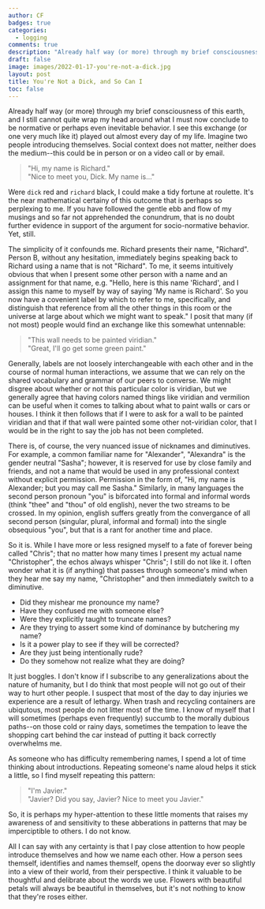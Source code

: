 ```yaml
---
author: CF
badges: true
categories:
  - logging
comments: true
description: "Already half way (or more) through my brief consciousness of this earth, and I still cannot quite wrap my head around what I must now conclude to be normative or perhaps even inevitable behavior..."
draft: false
image: images/2022-01-17-you're-not-a-dick.jpg
layout: post
title: You're Not a Dick, and So Can I
toc: false
---
```


Already half way (or more) through my brief consciousness of this earth, and I still cannot quite wrap my head around what I must now conclude to be normative or perhaps even inevitable behavior. I see this exchange (or one very much like it) played out almost every day of my life. Imagine two people introducing themselves. Social context does not matter, neither does the medium--this could be in person or on a video call or by email.

> "Hi, my name is Richard."  
> "Nice to meet you, Dick. My name is..."  

Were `dick` red and `richard` black, I could make a tidy fortune at roulette. It's the near mathematical certainy of this outcome that is perhaps so perplexing to me. If you have followed the gentle ebb and flow of my musings and so far not apprehended the conundrum, that is no doubt further evidence in support of the argument for socio-normative behavior. Yet, still. 

The simplicity of it confounds me. Richard presents their name, "Richard". Person B, without any hesitation, immediately begins speaking back to Richard using a name that is not "Richard". To me, it seems intuitively obvious that when I present some other person with a name and an assignment for that name, e.g. "Hello, here is this name 'Richard', and I assign this name to myself by way of saying 'My name is Richard'. So you now have a covenient label by which to refer to me, specifically, and distinguish that reference from all the other things in this room or the universe at large about which we might want to speak." I posit that many (if not most) people would find an exchange like this somewhat untennable:

> "This wall needs to be painted viridian."  
> "Great, I'll go get some green paint."  

Generally, labels are not loosely interchangeable with each other and in the course of normal human interactions, we assume that we can rely on the shared vocabulary and grammar of our peers to converse. We might disgree about whether or not this particular color is viridian, but we generally agree that having colors named things like viridian and vermilion can be useful when it comes to talking about what to paint walls or cars or houses. I think it then follows that if I were to ask for a wall to be painted viridian and that if that wall were painted some other not-viridian color, that I would be in the right to say the job has not been completed.

There is, of course, the very nuanced issue of nicknames and diminutives. For example, a common familiar name for "Alexander", "Alexandra" is the gender neutral "Sasha"; however, it is reserved for use by close family and friends, and not a name that would be used in any professional context without explicit permission. Permission in the form of, "Hi, my name is Alexander; but you may call me Sasha." Similarly, in many languages the second person pronoun "you" is biforcated into formal and informal words (think "thee" and "thou" of old english), never the two streams to be crossed. In my opinion, english suffers greatly from the convergance of all second person (singular, plural, informal and formal) into the single obsequious "you", but that is a rant for another time and place.

So it is. While I have more or less resigned myself to a fate of forever being called "Chris"; that no matter how many times I present my actual name "Christopher", the echos always whisper "Chris"; I still do not like it. I often wonder what it is (if anything) that passes through someone's mind when they hear me say my name, "Christopher" and then immediately switch to a diminutive.

* Did they mishear me pronounce my name?
* Have they confused me with someone else?
* Were they explicitly taught to truncate names?
* Are they trying to assert some kind of dominance by butchering my name?
* Is it a power play to see if they will be corrected?
* Are they just being intentionally rude?
* Do they somehow not realize what they are doing?

It just boggles. I don't know if I subscribe to any generalizations about the nature of humanity, but I do think that most people will not go out of their way to hurt other people. I suspect that most of the day to day injuries we experience are a result of lethargy. When trash and recycling containers are ubiqutous, most people do not litter most of the time. I know of myself that I will sometimes (perhaps even frequently) succumb to the morally dubious paths--on those cold or rainy days, sometimes the tempation to leave the shopping cart behind the car instead of putting it back correctly overwhelms me. 

As someone who has difficulty remembering names, I spend a lot of time thinking about introductions. Repeating someone's name aloud helps it stick a little, so I find myself repeating this pattern:

> "I'm Javier."  
> "Javier? Did you say, Javier? Nice to meet you Javier."  

So, it is perhaps my hyper-attention to these little moments that raises my awareness of and sensitivity to these abberations in patterns that may be imperciptible to others. I do not know.

All I can say with any certainty is that I pay close attention to how people introduce themselves and how we name each other. How a person sees themself, identifies and names themself, opens the doorway ever so slightly into a view of their world, from their perspective. I think it valuable to be thoughtful and delibrate about the words we use. Flowers with beautiful petals will always be beautiful in themselves, but it's not nothing to know that they're roses either.
